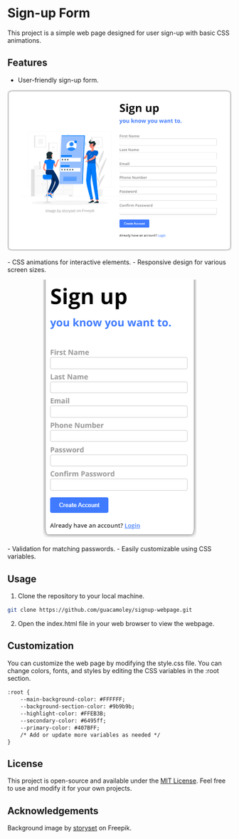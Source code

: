 # Sign-up Form

This project is a simple web page designed for user sign-up with basic CSS animations.

## Features

- User-friendly sign-up form.
<p align="center">
  <img src="assets/demo.png" alt="Demo Image">
</p>
- CSS animations for interactive elements.
- Responsive design for various screen sizes.
<p align="center">
  <img src="assets/small-screen-demo.png" alt="Phone Screen Demo">
</p>
- Validation for matching passwords.
- Easily customizable using CSS variables.

## Usage

1. Clone the repository to your local machine.

```bash
git clone https://github.com/guacamoley/signup-webpage.git
```

2. Open the index.html file in your web browser to view the webpage.

## Customization

You can customize the web page by modifying the style.css file. You can change colors, fonts, and styles by editing the CSS variables in the :root section.

```
:root {
    --main-background-color: #FFFFFF;
    --background-section-color: #9b9b9b;
    --highlight-color: #FFEB3B;
    --secondary-color: #6495ff;
    --primary-color: #407BFF;
    /* Add or update more variables as needed */
}
```

## License

This project is open-source and available under the [MIT License](LICENSE). Feel free to use and modify it for your own projects.

## Acknowledgements

Background image by [storyset](https://www.freepik.com/free-vector/mobile-login-concept-illustration_4957136.htm#query=sign%20up%20page&position=31&from_view=search&track=ais) on Freepik.
